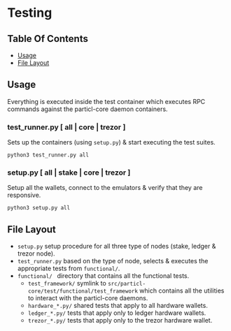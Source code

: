 # Testing

## Table Of Contents
- [Usage](https://github.com/particl/hardware-wallet-playground/tree/master/test#Usage)
- [File Layout](https://github.com/particl/hardware-wallet-playground/tree/master/test#Folder-Layout)

## Usage 
Everything is executed inside the test container which executes RPC commands against the particl-core daemon containers.

### test_runner.py [ all | core | trezor ]
Sets up the containers (using `setup.py`) & start executing the test suites.
```
python3 test_runner.py all
```

### setup.py [ all | stake | core | trezor ]
Setup all the wallets, connect to the emulators & verify that they are responsive.
```
python3 setup.py all
```

## File Layout
* `setup.py` setup procedure for all three type of nodes (stake, ledger & trezor node).
* `test_runner.py` based on the type of node, selects & executes the appropriate tests from `functional/`.
* `functional/ ` directory that contains all the functional tests.
    * `test_framework/` symlink to `src/particl-core/test/functional/test_framework` which contains all the utilities to interact with the particl-core daemons.
    * `hardware_*.py/` shared tests that apply to all hardware wallets.
    * `ledger_*.py/` tests that apply only to ledger hardware wallets.
    * `trezor_*.py/` tests that apply only to the trezor hardware wallet.
